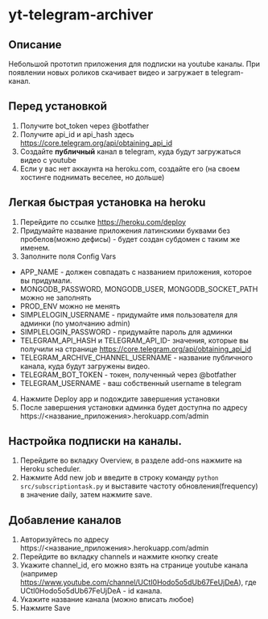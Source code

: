 # yt-telegram-archiver

## Описание
Небольшой прототип приложения для подписки на youtube каналы. При появлении новых роликов скачивает видео и загружает в telegram-канал.

## Перед установкой
1. Получите bot_token через @botfather
2. Получите api_id и api_hash здесь https://core.telegram.org/api/obtaining_api_id
3. Создайте **публичный** канал в telegram, куда будут загружаться видео с youtube
4. Если у вас нет аккаунта на heroku.com, создайте его (на своем хостинге поднимать веселее, но дольше)

## Легкая быстрая установка на heroku
1. Перейдите по ссылке https://heroku.com/deploy
2. Придумайте название приложения латинскими буквами без пробелов(можно дефисы) - будет создан субдомен с таким же именем.
3. Заполните поля Config Vars
* APP_NAME - должен совпадать с названием приложения, которое вы придумали.
* MONGODB_PASSWORD, MONGODB_USER, MONGODB_SOCKET_PATH можно не заполнять
* PROD_ENV можно не менять
* SIMPLELOGIN_USERNAME - придумайте имя пользователя для админки (по умолчанию admin)
* SIMPLELOGIN_PASSWORD - придумайте пароль для админки
* TELEGRAM_API_HASH и TELEGRAM_API_ID- значения, которые вы получили на странице https://core.telegram.org/api/obtaining_api_id
* TELEGRAM_ARCHIVE_CHANNEL_USERNAME - название публичного канала, куда будут загружены видео.
* TELEGRAM_BOT_TOKEN - токен, полученный через @botfather
* TELEGRAM_USERNAME - ваш собственный username в telegram
4. Нажмите Deploy app и подождите завершения установки
5. После завершения установки админка будет доступна по адресу https://<название_приложения>.herokuapp.com/admin

## Настройка подписки на каналы.
1. Перейдите во вкладку Overview, в разделе add-ons нажмите на Heroku scheduler.
2. Нажмите Add new job и введите в строку команду ```python src/subscriptiontask.py``` и выставите частоту обновления(frequency) в значение daily,
затем нажмите save.

## Добавление каналов
1. Авторизуйтесь по адресу https://<название_приложения>.herokuapp.com/admin
2. Перейдите во вкладку channels и нажмите кнопку create
3. Укажите channel_id, его можно взять на странице youtube канала (например https://www.youtube.com/channel/UCtI0Hodo5o5dUb67FeUjDeA), где UCtI0Hodo5o5dUb67FeUjDeA - id канала.
4. Укажите название канала (можно вписать любое)
5. Нажмите Save
